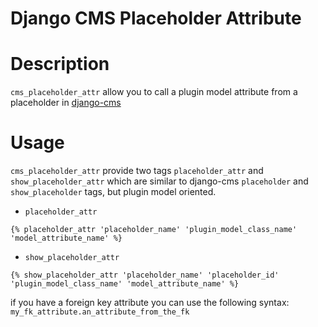 # Django CMS Placeholder Attribute

# Description

`cms_placeholder_attr` allow you to call a plugin model attribute from a placeholder in [django-cms](https://github.com/divio/django-cms)

# Usage

`cms_placeholder_attr` provide two tags `placeholder_attr` and `show_placeholder_attr` which are similar to django-cms `placeholder` and `show_placeholder` tags, but plugin model oriented.

- `placeholder_attr`

```
{% placeholder_attr 'placeholder_name' 'plugin_model_class_name' 'model_attribute_name' %}
```

- `show_placeholder_attr`

```
{% show_placeholder_attr 'placeholder_name' 'placeholder_id' 'plugin_model_class_name' 'model_attribute_name' %}
```

if you have a foreign key attribute you can use the following syntax: `my_fk_attribute.an_attribute_from_the_fk`

